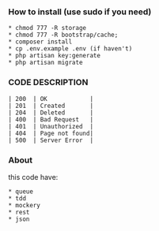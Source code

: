### How to install (use sudo if you need)
```
* chmod 777 -R storage
* chmod 777 -R bootstrap/cache;
* composer install
* cp .env.example .env (if haven't)
* php artisan key:generate
* php artisan migrate
```

### CODE DESCRIPTION
````
| 200  | OK            | 
| 201  | Created       | 
| 204  | Deleted       | 
| 400  | Bad Request   | 
| 401  | Unauthorized  |
| 404  | Page not found|
| 500  | Server Error  |
````

### About
this code have:
````
* queue
* tdd
* mockery
* rest
* json
````